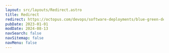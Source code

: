 ```yaml
---
layout: src/layouts/Redirect.astro
title: Redirect
redirect: https://octopus.com/devops/software-deployments/blue-green-deployments-with-octopus
pubDate: 2023-01-01
modDate: 2024-08-13
navSearch: false
navSitemap: false
navMenu: false
---
```

